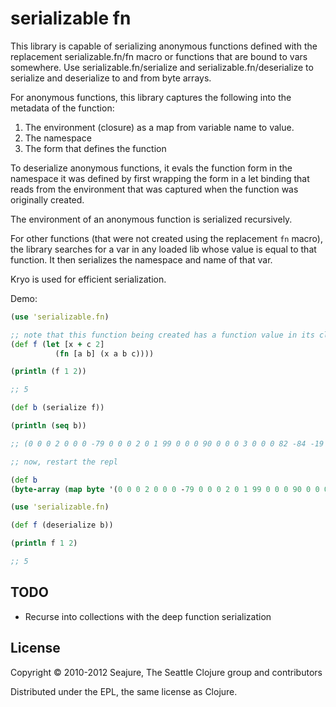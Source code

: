 # serializable fn

This library is capable of serializing anonymous functions defined with the replacement serializable.fn/fn macro or functions that are bound to vars somewhere. Use serializable.fn/serialize and serializable.fn/deserialize to serialize and deserialize to and from byte arrays.

For anonymous functions, this library captures the following into the metadata of the function:

1. The environment (closure) as a map from variable name to value.
2. The namespace
3. The form that defines the function

To deserialize anonymous functions, it evals the function form in the namespace it was defined by first wrapping the form in a let binding that reads from the environment that was captured when the function was originally created.

The environment of an anonymous function is serialized recursively.

For other functions (that were not created using the replacement `fn` macro), the library searches for a var in any loaded lib whose value is equal to that function. It then serializes the namespace and name of that var.

Kryo is used for efficient serialization.

Demo:

```clojure
(use 'serializable.fn)

;; note that this function being created has a function value in its closure
(def f (let [x + c 2]
          (fn [a b] (x a b c))))

(println (f 1 2))

;; 5

(def b (serialize f))

(println (seq b))

;; (0 0 0 2 0 0 0 -79 0 0 0 2 0 1 99 0 0 0 90 0 0 0 3 0 0 0 82 -84 -19 0 5 115 114 0 14 106 97 118 97 46 108 97 110 103 46 76 111 110 103 59 -117 -28 -112 -52 -113 35 -33 2 0 1 74 0 5 118 97 108 117 101 120 114 0 16 106 97 118 97 46 108 97 110 103 46 78 117 109 98 101 114 -122 -84 -107 29 11 -108 -32 -117 2 0 0 120 112 0 0 0 0 0 0 0 2 0 1 120 0 0 0 25 0 0 0 1 0 0 0 17 0 12 99 108 111 106 117 114 101 46 99 111 114 101 0 1 43 0 4 117 115 101 114 0 36 40 115 101 114 105 97 108 105 122 97 98 108 101 46 102 110 47 102 110 32 91 97 32 98 93 32 40 120 32 97 32 98 32 99 41 41)

;; now, restart the repl

(def b
(byte-array (map byte '(0 0 0 2 0 0 0 -79 0 0 0 2 0 1 99 0 0 0 90 0 0 0 3 0 0 0 82 -84 -19 0 5 115 114 0 14 106 97 118 97 46 108 97 110 103 46 76 111 110 103 59 -117 -28 -112 -52 -113 35 -33 2 0 1 74 0 5 118 97 108 117 101 120 114 0 16 106 97 118 97 46 108 97 110 103 46 78 117 109 98 101 114 -122 -84 -107 29 11 -108 -32 -117 2 0 0 120 112 0 0 0 0 0 0 0 2 0 1 120 0 0 0 25 0 0 0 1 0 0 0 17 0 12 99 108 111 106 117 114 101 46 99 111 114 101 0 1 43 0 4 117 115 101 114 0 36 40 115 101 114 105 97 108 105 122 97 98 108 101 46 102 110 47 102 110 32 91 97 32 98 93 32 40 120 32 97 32 98 32 99 41 41))))

(use 'serializable.fn)

(def f (deserialize b))

(println f 1 2)

;; 5
```

## TODO

- Recurse into collections with the deep function serialization

## License

Copyright © 2010-2012 Seajure, The Seattle Clojure group and contributors

Distributed under the EPL, the same license as Clojure.
